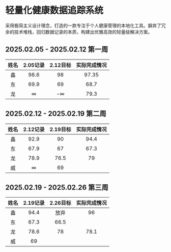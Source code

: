# 轻量化健康数据追踪系统

采用极简主义设计理念，打造的一款专注于个人健康管理的本地化工具。摒弃了冗余的技术堆栈，回归数据记录的本质，构建出优雅高效的轻量级解决方案。

## 2025.02.05 - 2025.02.12 第一周

| 姓名 | 2.05记录 | 2.12目标 | 实际完成情况 |
|:--------:|:--------:|:--------:|:--------:|
| 鑫  | 98.6  | 98  | 97.35 |
| 东  | 69.9  | 69  | 68.7  |
| 龙  | ∞  | -∞  | 79.3  |


## 2025.02.12 - 2025.02.19 第二周

| 姓名 | 2.12记录 | 2.19目标 | 实际完成情况 |
|:--------:|:--------:|:--------:|:--------:|
| 鑫  |  92.9 |  90 | 94.4  |
| 东  | 67.9  | 67  | 67.3  |
| 龙  | 78.9 |  76.5 | 79  |
| 威  | ∞  | 69  |   |


## 2025.02.19 - 2025.02.26 第三周

| 姓名 | 2.19记录 | 2.26目标 | 实际完成情况 |
|:--------:|:--------:|:--------:|:--------:|
| 鑫  | 94.4  | 放弃  | 96  |
| 东  | 67.3  | 66.5  |   |
| 龙  | 78.6  | 78  | 78.1  |
| 威  | 69  |   |   |
